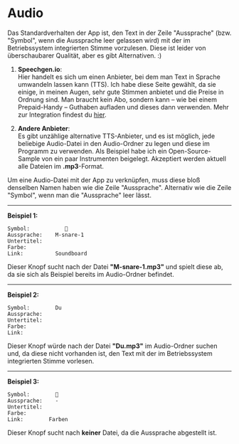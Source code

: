 # Audio

Das Standardverhalten der App ist, den Text in der Zeile "Aussprache" (bzw. "Symbol", wenn die Aussprache leer gelassen wird) mit der im Betriebssystem integrierten Stimme vorzulesen. Diese ist leider von überschaubarer Qualität, aber es gibt Alternativen. :)

1. **Speechgen.io**:  
   Hier handelt es sich um einen Anbieter, bei dem man Text in Sprache umwandeln lassen kann (TTS). Ich habe diese Seite gewählt, da sie einige, in meinen Augen, sehr gute Stimmen anbietet und die Preise in Ordnung sind. Man braucht kein Abo, sondern kann – wie bei einem Prepaid-Handy – Guthaben aufladen und dieses dann verwenden. Mehr zur Integration findest du [hier](https://github.com/c-smo/TalkTree-Edit/blob/main/TalkTree_Edit/Anleitungen/Einstellungen/Speechgen.md).

2. **Andere Anbieter**:  
   Es gibt unzählige alternative TTS-Anbieter, und es ist möglich, jede beliebige Audio-Datei in den Audio-Ordner zu legen und diese im Programm zu verwenden. Als Beispiel habe ich ein Open-Source-Sample von ein paar Instrumenten beigelegt. Akzeptiert werden aktuell alle Dateien im **.mp3**-Format.

Um eine Audio-Datei mit der App zu verknüpfen, muss diese bloß denselben Namen haben wie die Zeile "Aussprache". Alternativ wie die Zeile "Symbol", wenn man die "Aussprache" leer lässt.

---

**Beispiel 1:**

```
Symbol:           🥁
Aussprache:    M-snare-1
Untertitel:
Farbe:
Link:          Soundboard
```

Dieser Knopf sucht nach der Datei **"M-snare-1.mp3"** und spielt diese ab, da sie sich als Beispiel bereits im Audio-Ordner befindet.

---

**Beispiel 2:**

```
Symbol:        Du
Aussprache:
Untertitel:
Farbe:
Link:
```

Dieser Knopf würde nach der Datei **"Du.mp3"** im Audio-Ordner suchen und, da diese nicht vorhanden ist, den Text mit der im Betriebssystem integrierten Stimme vorlesen.

---

**Beispiel 3:**

```
Symbol:        🌈
Aussprache:    -
Untertitel:
Farbe:
Link:        Farben
```

Dieser Knopf sucht nach **keiner** Datei, da die Aussprache abgestellt ist.
